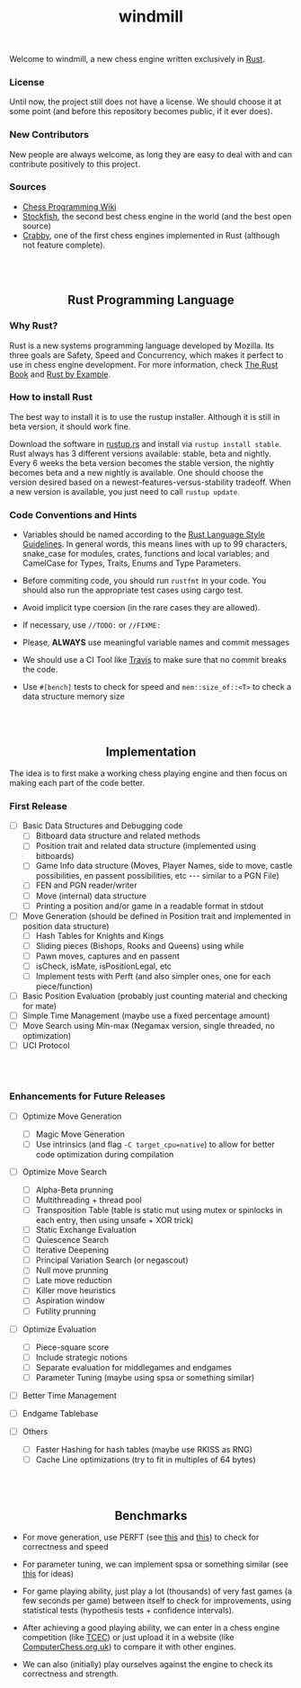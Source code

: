 # <center>windmill</center>
<br>

Welcome to windmill, a new chess engine written exclusively in [Rust](https://www.rust-lang.org).
<br>

### License


Until now, the project still does not have a license. We should choose it at some point (and before this repository becomes public, if it ever does).
<br>

### New Contributors


New people are always welcome, as long they are easy to deal with and can contribute positively to this project.
<br>

### Sources

* [Chess Programming Wiki](https://chessprogramming.wikispaces.com)
* [Stockfish](https://github.com/mcostalba/Stockfish), the second best chess engine in the world (and the best open source)
* [Crabby](https://github.com/Johnson-A/Crabby), one of the first chess engines implemented in Rust (although not feature complete).
<br>
<br>

## <center>Rust Programming Language</center>


### Why Rust?


Rust is a new systems programming language developed by Mozilla. Its three goals are Safety, Speed and Concurrency, which makes it perfect to use in chess engine development. For more information, check [The Rust Book](https://doc.rust-lang.org/book) and [Rust by Example](http://rustbyexample.org).
<br>

### How to install Rust

The best way to install it is to use the rustup installer. Although it is still in beta version, it should work fine.

Download the software in [rustup.rs](https://www.rustup.rs) and install via `rustup install stable`. Rust always has 3 different versions available: stable, beta and nightly. Every 6 weeks the beta version becomes the stable version, the nightly becomes beta and a new nightly is available. One should choose the version desired based on a newest-features-versus-stability tradeoff. When a new version is available, you just need to call `rustup update`.
<br>

### Code Conventions and Hints

* Variables should be named according to the [Rust Language Style Guidelines](https://doc.rust-lang.org/style). In general words, this means lines with up to 99 characters, snake_case for modules, crates, functions and local variables; and CamelCase for Types, Traits, Enums and Type Parameters.

* Before commiting code, you should run `rustfmt` in your code. You should also run the appropriate test cases using cargo test.

* Avoid implicit type coersion (in the rare cases they are allowed).

* If necessary, use `//TODO:` or `//FIXME:`

* Please, **ALWAYS** use meaningful variable names and commit messages

* We should use a CI Tool like [Travis](https://travis-ci.org) to make sure that no commit breaks the code. 

* Use `#[bench]` tests to check for speed and `mem::size_of::<T>` to check a data structure memory size
<br>
<br>

## <center>Implementation</center>


The idea is to first make a working chess playing engine and then focus on making each part of the code better.
<br>

### First Release

- [ ] Basic Data Structures and Debugging code
  - [ ] Bitboard data structure and related methods
  - [ ] Position trait and related data structure (implemented using bitboards)
  - [ ] Game Info data structure (Moves, Player Names, side to move, castle possibilities, en passent possibilities, etc --- similar to a PGN File)
  - [ ] FEN and PGN reader/writer
  - [ ] Move (internal) data structure
  - [ ] Printing a position and/or game in a readable format in stdout
- [ ] Move Generation (should be defined in Position trait and implemented in position data structure)
  - [ ] Hash Tables for Knights and Kings
  - [ ] Sliding pieces (Bishops, Rooks and Queens) using while
  - [ ] Pawn moves, captures and en passent
  - [ ] isCheck, isMate, isPositionLegal, etc
  - [ ] Implement tests with Perft (and also simpler ones, one for each piece/function)
- [ ] Basic Position Evaluation (probably just counting material and checking for mate)
- [ ] Simple Time Management (maybe use a fixed percentage amount)
- [ ] Move Search using Min-max (Negamax version, single threaded, no optimization)
- [ ] UCI Protocol
<br>
<br>

### Enhancements for Future Releases

- [ ] Optimize Move Generation
  - [ ] Magic Move Generation
  - [ ] Use intrinsics (and flag `-C target_cpu=native`) to allow for better code optimization during compilation

- [ ] Optimize Move Search
  - [ ] Alpha-Beta prunning
  - [ ] Multithreading + thread pool
  - [ ] Transposition Table (table is static mut using mutex or spinlocks in each entry, then using unsafe + XOR trick)
  - [ ] Static Exchange Evaluation
  - [ ] Quiescence Search
  - [ ] Iterative Deepening
  - [ ] Principal Variation Search (or negascout)
  - [ ] Null move prunning
  - [ ] Late move reduction
  - [ ] Killer move heuristics
  - [ ] Aspiration window
  - [ ] Futility prunning

- [ ] Optimize Evaluation
  - [ ] Piece-square score
  - [ ] Include strategic notions
  - [ ] Separate evaluation for middlegames and endgames
  - [ ] Parameter Tuning (maybe using spsa or something similar)

- [ ] Better Time Management

- [ ] Endgame Tablebase

- [ ] Others
  - [ ] Faster Hashing for hash tables (maybe use RKISS as RNG)
  - [ ] Cache Line optimizations (try to fit in multiples of 64 bytes)
<br>
<br>

## <center>Benchmarks</center>

* For move generation, use PERFT (see [this](https://chessprogramming.wikispaces.com/Perft) and [this](https://chessprogramming.wikispaces.com/Perft+Results)) to check for correctness and speed

* For parameter tuning, we can implement spsa or something similar (see [this](https://chessprogramming.wikispaces.com/Stockfish's+Tuning+Method) for ideas)

* For game playing ability, just play a lot (thousands) of very fast games (a few seconds per game) between itself to check for improvements, using statistical tests (hypothesis tests + confidence intervals).

* After achieving a good playing ability, we can enter in a chess engine competition (like [TCEC](http://tcec.chessdom.com)) or just upload it in a website (like [ComputerChess.org.uk](http://computerchess.org.uk)) to compare it with other engines.

* We can also (initially) play ourselves against the engine to check its correctness and strength.
